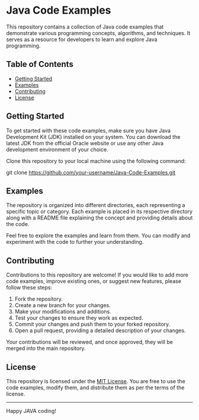 
# Java Code Examples

This repository contains a collection of Java code examples that demonstrate various programming concepts, algorithms, and techniques. It serves as a resource for developers to learn and explore Java programming.

## Table of Contents

- [Getting Started](#getting-started)
- [Examples](#examples)
- [Contributing](#contributing)
- [License](#license)

## Getting Started

To get started with these code examples, make sure you have Java Development Kit (JDK) installed on your system. You can download the latest JDK from the official Oracle website or use any other Java development environment of your choice.

Clone this repository to your local machine using the following command:


git clone https://github.com/your-username/Java-Code-Examples.git


## Examples

The repository is organized into different directories, each representing a specific topic or category. Each example is placed in its respective directory along with a README file explaining the concept and providing details about the code.


Feel free to explore the examples and learn from them. You can modify and experiment with the code to further your understanding.

## Contributing

Contributions to this repository are welcome! If you would like to add more code examples, improve existing ones, or suggest new features, please follow these steps:

1. Fork the repository.
2. Create a new branch for your changes.
3. Make your modifications and additions.
4. Test your changes to ensure they work as expected.
5. Commit your changes and push them to your forked repository.
6. Open a pull request, providing a detailed description of your changes.

Your contributions will be reviewed, and once approved, they will be merged into the main repository.

## License

This repository is licensed under the [MIT License](LICENSE). You are free to use the code examples, modify them, and distribute them as per the terms of the license.

---

Happy JAVA coding!
